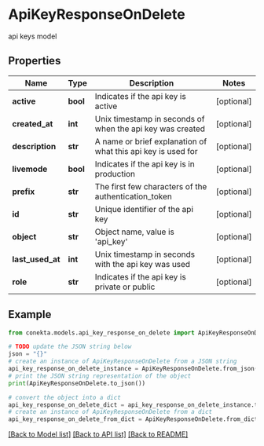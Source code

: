 # ApiKeyResponseOnDelete

api keys model

## Properties

Name | Type | Description | Notes
------------ | ------------- | ------------- | -------------
**active** | **bool** | Indicates if the api key is active | [optional] 
**created_at** | **int** | Unix timestamp in seconds of when the api key was created | [optional] 
**description** | **str** | A name or brief explanation of what this api key is used for | [optional] 
**livemode** | **bool** | Indicates if the api key is in production | [optional] 
**prefix** | **str** | The first few characters of the authentication_token | [optional] 
**id** | **str** | Unique identifier of the api key | [optional] 
**object** | **str** | Object name, value is &#39;api_key&#39; | [optional] 
**last_used_at** | **int** | Unix timestamp in seconds with the api key was used | [optional] 
**role** | **str** | Indicates if the api key is private or public | [optional] 

## Example

```python
from conekta.models.api_key_response_on_delete import ApiKeyResponseOnDelete

# TODO update the JSON string below
json = "{}"
# create an instance of ApiKeyResponseOnDelete from a JSON string
api_key_response_on_delete_instance = ApiKeyResponseOnDelete.from_json(json)
# print the JSON string representation of the object
print(ApiKeyResponseOnDelete.to_json())

# convert the object into a dict
api_key_response_on_delete_dict = api_key_response_on_delete_instance.to_dict()
# create an instance of ApiKeyResponseOnDelete from a dict
api_key_response_on_delete_from_dict = ApiKeyResponseOnDelete.from_dict(api_key_response_on_delete_dict)
```
[[Back to Model list]](../README.md#documentation-for-models) [[Back to API list]](../README.md#documentation-for-api-endpoints) [[Back to README]](../README.md)


